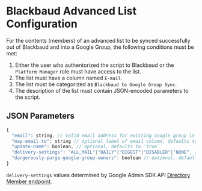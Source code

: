 # Blackbaud Advanced List Configuration

For the contents (members) of an advanced list to be synced successfully out of Blackbaud and into a Google Group, the following conditions must be met:

1. Either the user who authentorized the script to Blackbaud or the `Platform Manager` role must have access to the list.
2. The list must have a column named `E-mail`.
3. The list must be categorized as `Blackbaud to Google Group Sync`.
4. The description of the list must contain JSON-encoded parameters to the script.

## JSON Parameters

```js
{
  "email": string, // valid email address for existing Google group in the workspace
  "map-email-to": string // optional label of email column, defaults to "E-Mail"
  "update-name": boolean, // optional, defaults to `true`
  "delivery-settings": "ALL_MAIL"|"DAILY"|"DIGEST"|"DISABLED"|"NONE", // optional, defaults to "ALL_MAIL"
  "dangerously-purge-google-group-owners": boolean // optional, defaults to `false`
}
```

`delivery-settings` values determined by Google Admin SDK API [Directory Member endpoint](https://developers.google.com/admin-sdk/directory/reference/rest/v1/members#Member).
